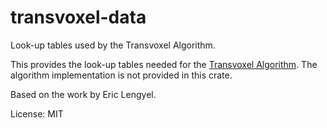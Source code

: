# transvoxel-data

Look-up tables used by the Transvoxel Algorithm.

This provides the look-up tables needed for the [Transvoxel Algorithm](http://transvoxel.org).
The algorithm implementation is not provided in this crate.

Based on the work by Eric Lengyel.

License: MIT
